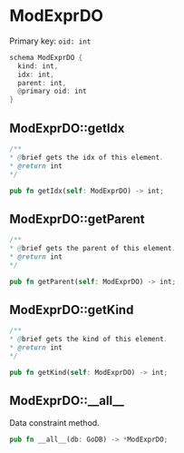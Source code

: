 # ModExprDO

Primary key: `oid: int`

```rust
schema ModExprDO {
  kind: int,
  idx: int,
  parent: int,
  @primary oid: int
}
```
## ModExprDO::getIdx

```java
/**
* @brief gets the idx of this element.
* @return int
*/
```
```rust
pub fn getIdx(self: ModExprDO) -> int;
```
## ModExprDO::getParent

```java
/**
* @brief gets the parent of this element.
* @return int
*/
```
```rust
pub fn getParent(self: ModExprDO) -> int;
```
## ModExprDO::getKind

```java
/**
* @brief gets the kind of this element.
* @return int
*/
```
```rust
pub fn getKind(self: ModExprDO) -> int;
```
## ModExprDO::\_\_all\_\_

Data constraint method.

```rust
pub fn __all__(db: GoDB) -> *ModExprDO;
```
